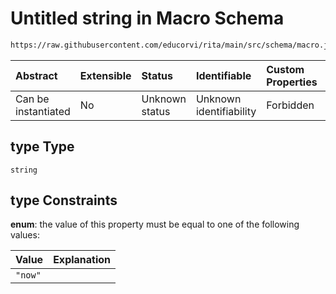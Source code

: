 # Untitled string in Macro Schema

```txt
https://raw.githubusercontent.com/educorvi/rita/main/src/schema/macro.json#/properties/macro/oneOf/0/properties/type
```

| Abstract            | Extensible | Status         | Identifiable            | Custom Properties | Additional Properties | Access Restrictions | Defined In                                                         |
| :------------------ | :--------- | :------------- | :---------------------- | :---------------- | :-------------------- | :------------------ | :----------------------------------------------------------------- |
| Can be instantiated | No         | Unknown status | Unknown identifiability | Forbidden         | Allowed               | none                | [macro.json\*](../../src/schema/macro.json 'open original schema') |

## type Type

`string`

## type Constraints

**enum**: the value of this property must be equal to one of the following values:

| Value   | Explanation |
| :------ | :---------- |
| `"now"` |             |
